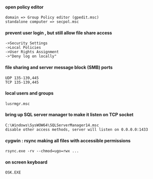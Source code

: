 #### open policy editor

```
domain => Group Policy editor (gpedit.msc)
standalone computer => secpol.msc
```

#### prevent user login , but still allow file share access
```
->Security Settings
->Local Policies
->User Rights Assignment
->"Deny log on locally"
```

#### file sharing and server message block (SMB) ports
```
UDP 135-139,445
TCP 135-139,445
```

#### local users and groups
```
lusrmgr.msc
```

#### bring up SQL server manager to make it listen on TCP socket
```
C:\Windows\SysWOW64\SQLServerManager14.msc
disable other access methods, server will listen on 0.0.0.0:1433
```


#### cygwin : rsync making all files with accessible permissions
```
rsync.exe -rv --chmod=ugo=rwx ...
```
#### on screen keyboard
```
OSK.EXE
```
